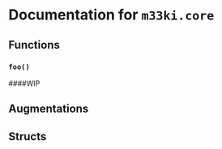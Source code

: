 
# Documentation for `m33ki.core`




## Functions

### `foo()`

####WIP



## Augmentations


## Structs


